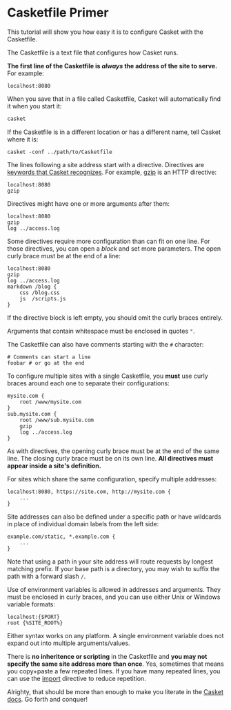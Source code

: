 # Casketfile Primer

This tutorial will show you how easy it is to configure Casket with the Casketfile.

The Casketfile is a text file that configures how Casket runs.

**The first line of the Casketfile is *always* the address of the site to serve.** For example:

``` casketfile
localhost:8080
```

When you save that in a file called Casketfile, Casket will automatically find it when you start it:

```sh
casket
```

If the Casketfile is in a different location or has a different name, tell Casket where it is:

``` shell
casket -conf ../path/to/Casketfile
```

The lines following a site address start with a directive. Directives are [keywords that Casket recognizes](/). For
example, [gzip](/gzip) is an HTTP directive:

``` casketfile
localhost:8080
gzip
```

Directives might have one or more arguments after them:

``` casketfile
localhost:8080
gzip
log ../access.log
```

Some directives require more configuration than can fit on one line. For those directives, you can open a *block* and
set more parameters. The open curly brace must be at the end of a line:

``` casketfile
localhost:8080
gzip
log ../access.log
markdown /blog {
    css /blog.css
    js  /scripts.js
}
```

If the directive block is left empty, you should omit the curly braces entirely.

Arguments that contain whitespace must be enclosed in quotes `"`.

The Casketfile can also have comments starting with the `#` character:

``` casketfile
# Comments can start a line
foobar # or go at the end
```

To configure multiple sites with a single Casketfile, you **must** use curly braces around each one to separate their
configurations:

``` casketfile
mysite.com {
    root /www/mysite.com
}
sub.mysite.com {
    root /www/sub.mysite.com
    gzip
    log ../access.log
}
```

As with directives, the opening curly brace must be at the end of the same line. The closing curly brace must be on its
own line. **All directives must appear inside a site's definition.**

For sites which share the same configuration, specify multiple addresses:

``` casketfile
localhost:8080, https://site.com, http://mysite.com {
    ...
}
```

Site addresses can also be defined under a specific path or have wildcards in place of individual domain labels from the
left side:

``` casketfile
example.com/static, *.example.com {
    ...
}
```

Note that using a path in your site address will route requests by longest matching prefix. If your base path is a
directory, you may wish to suffix the path with a forward slash `/`.

Use of environment variables is allowed in addresses and arguments. They must be enclosed in curly braces, and you can
use either Unix or Windows variable formats:

``` casketfile
localhost:{$PORT}
root {%SITE_ROOT%}
```

Either syntax works on any platform. A single environment variable does not expand out into multiple arguments/values.

There is **no inheritence or scripting** in the Casketfile and **you may not specify the same site address more than
once**. Yes, sometimes that means you copy+paste a few repeated lines. If you have many repeated lines, you can use the
[import](/import) directive to reduce repetition.

Alrighty, that should be more than enough to make you literate in the [Casket docs](/). Go forth and conquer!
